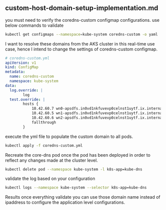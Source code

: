 ## custom-host-domain-setup-implementation.md

you must need to verify the  coredns-custom configmap configurations. use below commands to validate

```bash
kubectl get configmaps --namespace=kube-system coredns-custom -o yaml
```

I want to resolve these domains from the AKS cluster in this real-time use case, hence I intend to change the settings of coredns-custom configmap. 

```yaml
# coredns-custom.yml
apiVersion: v1
kind: ConfigMap
metadata:
  name: coredns-custom
  namespace: kube-system
data:
  log.override: |
        log
  test.override: |
        hosts { 
            10.42.60.7 wn0-apsdfs.in0vd1nkfuvevp0celnst1uytf.ix.internal.cloudapp.net
            10.42.60.5 wn1-apsdfs.in0vd1nkfuvevp0celnst1uytf.ix.internal.cloudapp.net
            10.42.60.6 wn2-apsdfs.in0vd1nkfuvevp0celnst1uytf.ix.internal.cloudapp.net
            fallthrough
        }
```
execute the yml file to populate the custom domain to all pods.

```bash
kubectl apply -f coredns-custom.yml 
```

Recreate the core-dns pod once the pod has been deployed in order to reflect any changes made at the cluster level.

```bash
kubectl delete pod --namespace kube-system -l k8s-app=kube-dns
```

validate the log based on your configuration

```bash
kubectl logs --namespace kube-system --selector k8s-app=kube-dns
```

Results
  once everything validate you can use those domain name instead of ipaddress to configure the application level configurations.
